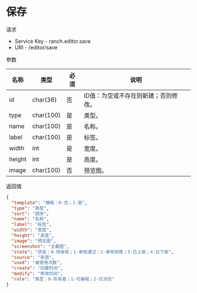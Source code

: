 # 保存

请求
- Service Key - ranch.editor.save
- URI - /editor/save

参数

|名称|类型|必须|说明|
|---|---|---|---|
|id|char(36)|否|ID值：为空或不存在则新建；否则修改。|
|type|char(100)|是|类型。|
|name|char(100)|是|名称。|
|label|char(100)|是|标签。|
|width|int|是|宽度。|
|height|int|是|高度。|
|image|char(100)|否|预览图。|

返回值
```json
{
  "template": "模板：0-否；1-是",
  "type": "类型",
  "sort": "顺序",
  "name": "名称",
  "label": "标签",
  "width": "宽度",
  "height": "高度",
  "image": "预览图",
  "screenshot": "主截图",
  "state": "状态：0-待审核；1-审核通过；2-审核拒绝；3-已上架；4-已下架",
  "source": "来源",
  "used": "被使用次数",
  "create": "创建时间",
  "modify": "修改时间",
  "role": "类型：0-所有者；1-可编辑；2-仅浏览"
}
```